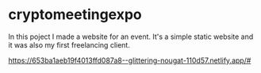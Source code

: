 # cryptomeetingexpo

In this poject I made a website for an event. It's a simple static website and it was also my first freelancing client.

https://653ba1aeb19f4013ffd087a8--glittering-nougat-110d57.netlify.app/#
